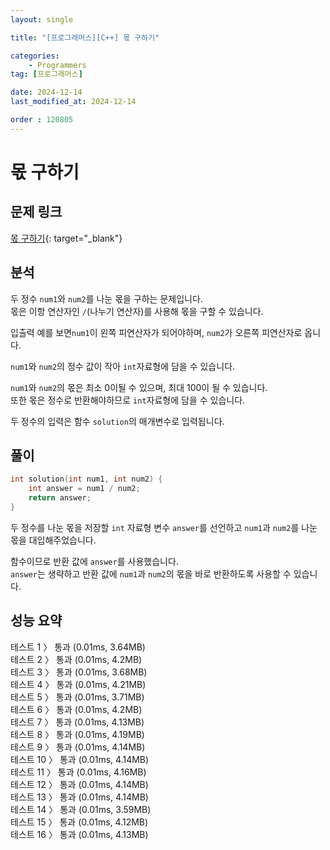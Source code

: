 ```yaml
---
layout: single

title: "[프로그래머스][C++] 몫 구하기"

categories:
    - Programmers
tag: [프로그래머스]

date: 2024-12-14
last_modified_at: 2024-12-14

order : 120805
---
```


# 몫 구하기

## 문제 링크

[몫 구하기](https://school.programmers.co.kr/learn/courses/30/lessons/120805){: target="_blank"}

## 분석

두 정수 `num1`와 `num2`를 나눈 몫을 구하는 문제입니다.  
몫은 이항 연산자인 `/`(나누기 연산자)를 사용해 몫을 구할 수 있습니다.

입출력 예를 보면`num1`이 왼쪽 피연산자가 되어야하며, `num2`가 오른쪽 피연산자로 옵니다.

`num1`와 `num2`의 정수 값이 작아 `int`자료형에 담을 수 있습니다.

`num1`와 `num2`의 몫은 최소 0이될 수 있으며, 최대 100이 될 수 있습니다.  
또한 몫은 정수로 반환해야하므로 `int`자료형에 담을 수 있습니다.

두 정수의 입력은 함수 `solution`의 매개변수로 입력됩니다.

## 풀이

```cpp
int solution(int num1, int num2) {
    int answer = num1 / num2;
    return answer;
}
```

두 정수를 나눈 몫을 저장할 `int` 자료형 변수 `answer`를 선언하고 `num1`과 `num2`를 나눈 몫을 대입해주었습니다.

함수이므로 반환 값에 `answer`를 사용했습니다.  
`answer`는 생략하고 반환 값에 `num1`과 `num2`의 몫을 바로 반환하도록 사용할 수 있습니다.

## 성능 요약

테스트 1 〉	통과 (0.01ms, 3.64MB)  
테스트 2 〉	통과 (0.01ms, 4.2MB)  
테스트 3 〉	통과 (0.01ms, 3.68MB)  
테스트 4 〉	통과 (0.01ms, 4.21MB)  
테스트 5 〉	통과 (0.01ms, 3.71MB)  
테스트 6 〉	통과 (0.01ms, 4.2MB)  
테스트 7 〉	통과 (0.01ms, 4.13MB)  
테스트 8 〉	통과 (0.01ms, 4.19MB)  
테스트 9 〉	통과 (0.01ms, 4.14MB)  
테스트 10 〉 통과 (0.01ms, 4.14MB)  
테스트 11 〉 통과 (0.01ms, 4.16MB)  
테스트 12 〉 통과 (0.01ms, 4.14MB)  
테스트 13 〉 통과 (0.01ms, 4.14MB)  
테스트 14 〉 통과 (0.01ms, 3.59MB)  
테스트 15 〉 통과 (0.01ms, 4.12MB)  
테스트 16 〉 통과 (0.01ms, 4.13MB)